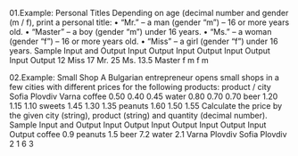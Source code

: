 01.Example: Personal Titles
Depending on age (decimal number and gender (m / f), print a personal title:
• “Mr.” – a man (gender “m”) – 16 or more years old.
• “Master” – a boy (gender “m”) under 16 years.
• “Ms.” – a woman (gender “f”) – 16 or more years old.
• “Miss” – a girl (gender “f”) under 16 years.
Sample Input and Output
Input Output Input Output Input Output Input Output 
12    Miss   17    Mr.    25    Ms.    13.5  Master
f            m            f            m

02.Example: Small Shop
A Bulgarian entrepreneur opens small shops in a few cities with different prices for the following
products:
product / city Sofia Plovdiv Varna 
coffee         0.50  0.40    0.45
water          0.80  0.70    0.70
beer           1.20  1.15    1.10
sweets         1.45  1.30    1.35
peanuts        1.60  1.50    1.55
Calculate the price by the given city (string), product (string) and quantity (decimal number).
Sample Input and Output
Input  Output Input   Output Input  Output Input   Output 
coffee 0.9    peanuts 1.5    beer   7.2    water   2.1
Varna         Plovdiv        Sofia         Plovdiv
2             1              6             3







